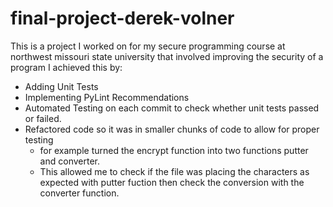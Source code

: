 ﻿# final-project-derek-volner
This is a project I worked on for my secure programming course at northwest missouri state university that involved improving the security of a program
I achieved this by:
 - Adding Unit Tests
 - Implementing PyLint Recommendations
 - Automated Testing on each commit to check whether unit tests passed or failed.
 - Refactored code so it was in smaller chunks of code to allow for proper testing
   - for example turned the encrypt function into two functions putter and converter.
   -  This allowed me to check if the file was placing the characters as expected with putter fuction then check the conversion with the converter function.
